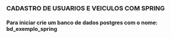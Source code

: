 ### CADASTRO DE USUARIOS E VEICULOS COM SPRING

#### Para iniciar crie um banco de dados postgres com o nome: bd_exemplo_spring
